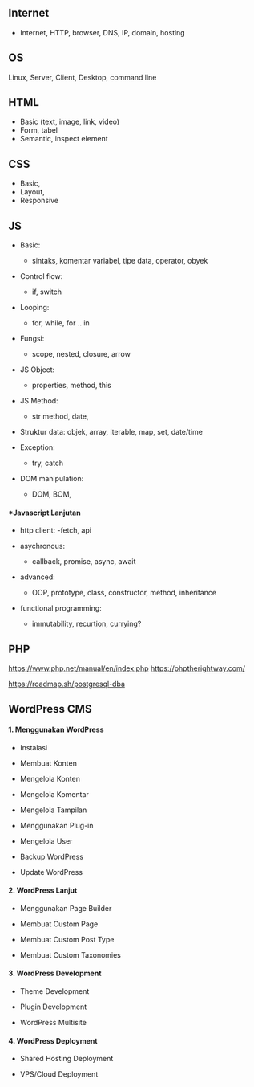 
## Internet
- Internet, HTTP, browser, DNS, IP, domain, hosting

## OS
Linux, Server, Client, Desktop, command line

## HTML
- Basic (text, image, link, video)
- Form, tabel
- Semantic, inspect element

## CSS
- Basic,
- Layout,
- Responsive

## JS
- Basic:
    - sintaks, komentar variabel, tipe data, operator, obyek

- Control flow:
    - if, switch

- Looping:
    - for, while, for .. in

- Fungsi:
    - scope, nested, closure, arrow

- JS Object:
    - properties, method, this

- JS Method:
    - str method, date,

- Struktur data:
    objek, array, iterable, map, set, date/time

- Exception:
    - try, catch

- DOM manipulation:
    - DOM, BOM,

#### *Javascript Lanjutan
- http client:
    -fetch, api

- asychronous:
    - callback, promise, async, await

- advanced:
    - OOP, prototype, class, constructor, method, inheritance

- functional programming:
    - immutability, recurtion, currying?

## PHP

https://www.php.net/manual/en/index.php
https://phptherightway.com/

https://roadmap.sh/postgresql-dba

## WordPress CMS

#### 1. Menggunakan WordPress

- Instalasi

- Membuat Konten

- Mengelola Konten

- Mengelola Komentar

- Mengelola Tampilan

- Menggunakan Plug-in

- Mengelola User

- Backup WordPress

- Update WordPress

#### 2. WordPress Lanjut

- Menggunakan Page Builder

- Membuat Custom Page

- Membuat Custom Post Type

- Membuat Custom Taxonomies

#### 3. WordPress Development

- Theme Development

- Plugin Development

- WordPress Multisite

#### 4. WordPress Deployment

- Shared Hosting Deployment

- VPS/Cloud Deployment
